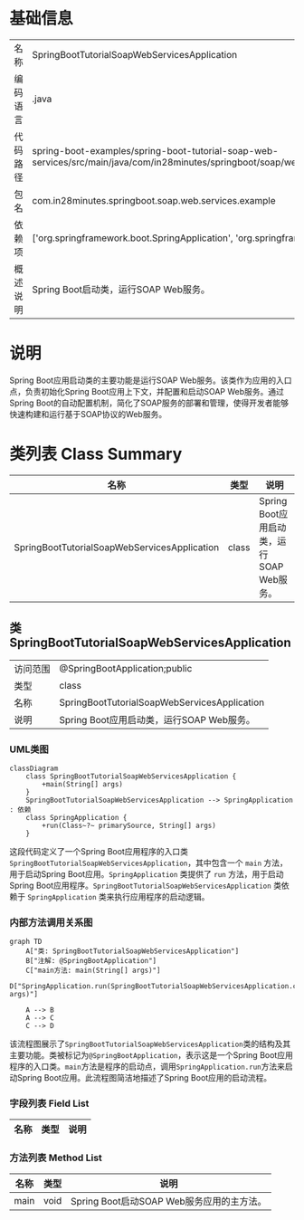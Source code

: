 # 基础信息

|      |      |
|------|------|
| 名称 | SpringBootTutorialSoapWebServicesApplication |
| 编码语言 | .java |
| 代码路径 | spring-boot-examples/spring-boot-tutorial-soap-web-services/src/main/java/com/in28minutes/springboot/soap/web/services/example/SpringBootTutorialSoapWebServicesApplication.java |
| 包名 | com.in28minutes.springboot.soap.web.services.example |
| 依赖项 | ['org.springframework.boot.SpringApplication', 'org.springframework.boot.autoconfigure.SpringBootApplication'] |
| 概述说明 | Spring Boot启动类，运行SOAP Web服务。 |

# 说明

Spring Boot应用启动类的主要功能是运行SOAP Web服务。该类作为应用的入口点，负责初始化Spring Boot应用上下文，并配置和启动SOAP Web服务。通过Spring Boot的自动配置机制，简化了SOAP服务的部署和管理，使得开发者能够快速构建和运行基于SOAP协议的Web服务。

# 类列表 Class Summary

| 名称   | 类型  | 说明 |
|-------|------|-------------|
| SpringBootTutorialSoapWebServicesApplication | class | Spring Boot应用启动类，运行SOAP Web服务。 |



## 类 SpringBootTutorialSoapWebServicesApplication

|      |      |
|------|------|
| 访问范围 | @SpringBootApplication;public |
| 类型 | class |
| 名称 | SpringBootTutorialSoapWebServicesApplication |
| 说明 | Spring Boot应用启动类，运行SOAP Web服务。 |


### UML类图

```mermaid
classDiagram
    class SpringBootTutorialSoapWebServicesApplication {
        +main(String[] args)
    }
    SpringBootTutorialSoapWebServicesApplication --> SpringApplication : 依赖
    class SpringApplication {
        +run(Class~?~ primarySource, String[] args)
    }
```

这段代码定义了一个Spring Boot应用程序的入口类 `SpringBootTutorialSoapWebServicesApplication`，其中包含一个 `main` 方法，用于启动Spring Boot应用。`SpringApplication` 类提供了 `run` 方法，用于启动Spring Boot应用程序。`SpringBootTutorialSoapWebServicesApplication` 类依赖于 `SpringApplication` 类来执行应用程序的启动逻辑。


### 内部方法调用关系图

```mermaid
graph TD
    A["类: SpringBootTutorialSoapWebServicesApplication"]
    B["注解: @SpringBootApplication"]
    C["main方法: main(String[] args)"]
    D["SpringApplication.run(SpringBootTutorialSoapWebServicesApplication.class, args)"]

    A --> B
    A --> C
    C --> D
```

该流程图展示了`SpringBootTutorialSoapWebServicesApplication`类的结构及其主要功能。类被标记为`@SpringBootApplication`，表示这是一个Spring Boot应用程序的入口类。`main`方法是程序的启动点，调用`SpringApplication.run`方法来启动Spring Boot应用。此流程图简洁地描述了Spring Boot应用的启动流程。

### 字段列表 Field List

| 名称  | 类型  | 说明 |
|-------|-------|------|

### 方法列表 Method List

| 名称  | 类型  | 说明 |
|-------|-------|------|
| main | void | Spring Boot启动SOAP Web服务应用的主方法。 |




